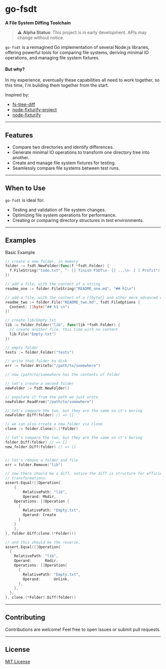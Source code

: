 # go-fsdt

**A File System Diffing Toolchain**

> ⚠️ **Alpha Status**: This project is in early development. APIs may change without notice.

`go-fsdt` is a reimagined Go implementation of several Node.js libraries,
offering powerful tools for comparing file systems, deriving minimal IO
operations, and managing file system fixtures.

#### But why?
In my experience, eventually these capabilities all need to work together, so
this time, I'm building them together from the start.

Inspired by:
- [fs-tree-diff](https://github.com/stefanpenner/fs-tree-diff)
- [node-fixturify-project](https://github.com/stefanpenner/node-fixturify-project)
- [node-fixturify](https://github.com/joliss/node-fixturify)

---

## Features

- Compare two directories and identify differences.
- Generate minimal IO operations to transform one directory tree into another.
- Create and manage file system fixtures for testing.
- Seamlessly compare file systems between test runs.

---

## When to Use

`go-fsdt` is ideal for:

- Testing and validation of file system changes.
- Optimizing file system operations for performance.
- Creating or comparing directory structures in test environments.

---

## Examples


Basic Example
```go
// create a new folder, in memory
folder := fsdt.NewFolder(func(f *fsdt.Folder) {
  f.FileString("todo.txt", "- [] finish FSDT\n- [] ...\n- [ ] Profit")
})

// add a file, with the content of a string
readme_one := folder.FileString("README_one.md", "## h1\n")

// add a file, with the content of a []byte{} and other more advanced options
readme_two := folder.File("README_two.md", fsdt.FileOptions {
  Content: []byte("## h1 \n")
})

// create lib/Empty.txt
lib := folder.Folder("lib", func(lib *fsdt.Folder) {
  // create another file, this time with no content
  lib.File("Empty.txt")
})

// empty folder
tests := folder.Folder("tests")

// write that folder to disk
err := folder.WriteTo("/path/to/somewhere")

// now /path/to/somewhere has the contents of folder

// let's create a second folder
newFolder := fsdt.NewFolder()

// populate it from the path we just wrote
newFolder.ReadFrom("/path/to/somewhere")

// let's compare the two, but they are the same so it's boring
newFolder.Diff(folder) // => []

// we can also create a new folder via clone
clone := folder.Clone().(*Folder)

// let's compare the two, but they are the same so it's boring
folder.Diff(folder) // => []
new_folder.Diff(folder) // => []


// let's remove a folder and file
err = folder.Remove("lib")

// now there should be a diff, notice the diff is structure for efficient disk
// transformations.
assert.Equal([]Operation{
	{
		RelativePath: "lib",
		Operand: Mkdir,
    Operations: []Operation {
      {
        RelativePath: "Empty.txt",
        Operand: Create
      }
    }
	},
}, folder.Diff(clone.(*Folder)))

// and this should be the reverse.
assert.Equal([]Operation{
  {
    RelativePath: "lib",
    Operand:      Rmdir,
    Operations: []Operation{
      {
        RelativePath: "Empty.txt",
        Operand:      Unlink,
      },
    },
  },
}, clone.(*Folder).Diff(folder))
```

---

## Contributing

Contributions are welcome! Feel free to open issues or submit pull requests.

---

## License

[MIT License](LICENSE)
